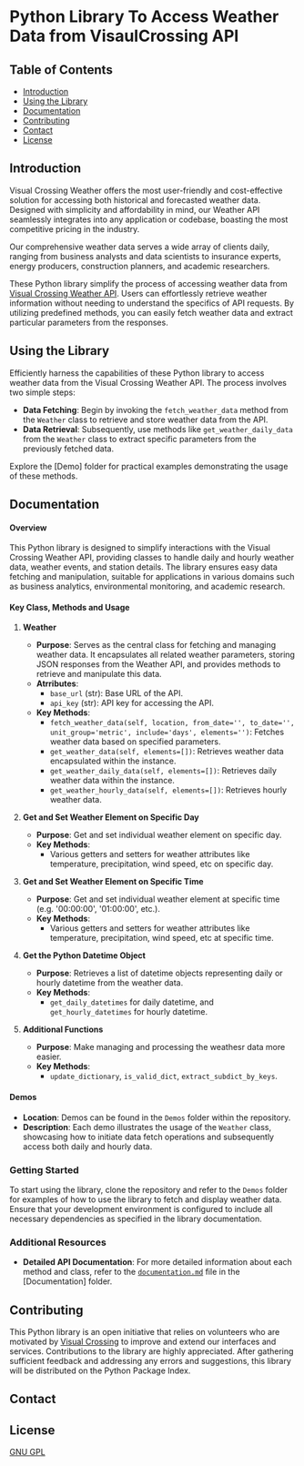 # Python Library To Access Weather Data from VisaulCrossing API

## Table of Contents
* [Introduction](#introduction)
* [Using the Library](#using-the-library)
* [Documentation](#documentation)
* [Contributing](#contributing)
* [Contact](#contact)
* [License](#license)

## Introduction
Visual Crossing Weather offers the most user-friendly and cost-effective solution for accessing both historical and forecasted weather data. Designed with simplicity and affordability in mind, our Weather API seamlessly integrates into any application or codebase, boasting the most competitive pricing in the industry.

Our comprehensive weather data serves a wide array of clients daily, ranging from business analysts and data scientists to insurance experts, energy producers, construction planners, and academic researchers.

These Python library simplify the process of accessing weather data from [Visual Crossing Weather API](https://www.visualcrossing.com/weather-api). Users can effortlessly retrieve weather information without needing to understand the specifics of API requests. By utilizing predefined methods, you can easily fetch weather data and extract particular parameters from the responses.

## Using the Library
Efficiently harness the capabilities of these Python library to access weather data from the Visual Crossing Weather API. The process involves two simple steps:
* **Data Fetching**: Begin by invoking the `fetch_weather_data` method from the `Weather` class to retrieve and store weather data from the API.
* **Data Retrieval**: Subsequently, use methods like `get_weather_daily_data` from the `Weather` class to extract specific parameters from the previously fetched data.

Explore the [Demo] folder for practical examples demonstrating the usage of these methods.

## Documentation
#### Overview
This Python library is designed to simplify interactions with the Visual Crossing Weather API, providing classes to handle daily and hourly weather data, weather events, and station details. The library ensures easy data fetching and manipulation, suitable for applications in various domains such as business analytics, environmental monitoring, and academic research.

#### Key Class, Methods and Usage

1. **Weather**
   - **Purpose**: Serves as the central class for fetching and managing weather data. It encapsulates all related weather parameters, storing JSON responses from the Weather API, and provides methods to retrieve and manipulate this data.
   - **Atrributes**:
     - `base_url` (str): Base URL of the API.
     - `api_key` (str): API key for accessing the API.
   - **Key Methods**:
     - `fetch_weather_data(self, location, from_date='', to_date='', unit_group='metric', include='days', elements='')`: Fetches weather data based on specified parameters.
     - `get_weather_data(self, elements=[])`: Retrieves weather data encapsulated within the instance.
     - `get_weather_daily_data(self, elements=[])`: Retrieves daily weather data within the instance.
     - `get_weather_hourly_data(self, elements=[])`: Retrieves hourly weather data.

2. **Get and Set Weather Element on Specific Day**
   - **Purpose**: Get and set individual weather element on specific day.
   - **Key Methods**:
     - Various getters and setters for weather attributes like temperature, precipitation, wind speed, etc on specific day.

3. **Get and Set Weather Element on Specific Time**
   - **Purpose**: Get and set individual weather element at specific time (e.g. '00:00:00', '01:00:00', etc.).
   - **Key Methods**:
     - Various getters and setters for weather attributes like temperature, precipitation, wind speed, etc at specific time.

4. **Get the Python Datetime Object**
   - **Purpose**: Retrieves a list of datetime objects representing daily or hourly datetime from the weather data.
   - **Key Methods**:
     -  `get_daily_datetimes` for daily datetime, and `get_hourly_datetimes` for hourly datetime.

5. **Additional Functions**
   - **Purpose**: Make managing and processing the weathesr data more easier.
   - **Key Methods**:
     - `update_dictionary`, `is_valid_dict`, `extract_subdict_by_keys`.

#### Demos
- **Location**: Demos can be found in the `Demos` folder within the repository.
- **Description**: Each demo illustrates the usage of the `Weather` class, showcasing how to initiate data fetch operations and subsequently access both daily and hourly data.

### Getting Started
To start using the library, clone the repository and refer to the `Demos` folder for examples of how to use the library to fetch and display weather data. Ensure that your development environment is configured to include all necessary dependencies as specified in the library documentation.

### Additional Resources
- **Detailed API Documentation**: For more detailed information about each method and class, refer to the [`documentation.md`](./Documentation/documentation.md) file in the [Documentation] folder.

## Contributing
This Python library is an open initiative that relies on volunteers who are motivated by [Visual Crossing](https://www.visualcrossing.com/) to improve and extend our interfaces and services. Contributions to the library are highly appreciated. After gathering sufficient feedback and addressing any errors and suggestions, this library will be distributed on the Python Package Index.

## Contact


## License
[GNU GPL](LICENSE.txt)
